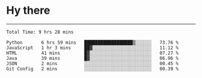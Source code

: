 # Hy there

---
<!--START_SECTION:waka-->

```text
Total Time: 9 hrs 28 mins

Python       6 hrs 59 mins   ██████████████████▒░░░░░░   73.76 %
JavaScript   1 hr 3 mins     ██▓░░░░░░░░░░░░░░░░░░░░░░   11.12 %
HTML         41 mins         █▓░░░░░░░░░░░░░░░░░░░░░░░   07.27 %
Java         39 mins         █▓░░░░░░░░░░░░░░░░░░░░░░░   06.96 %
JSON         2 mins          ░░░░░░░░░░░░░░░░░░░░░░░░░   00.45 %
Git Config   2 mins          ░░░░░░░░░░░░░░░░░░░░░░░░░   00.39 %
```

<!--END_SECTION:waka-->

